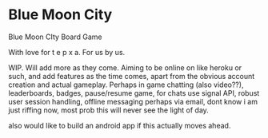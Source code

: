# Blue Moon City
Blue Moon CIty Board Game

With love for t e p x a. For us by us.

WIP. Will add more as they come.
Aiming to be online on like heroku οr such, and add features as the time comes,
apart from the obvious account creation and actual gameplay.
Perhaps in game chatting (also video??), leaderboards, badges, pause/resume game, for chats
use signal API, robust user session handling, offline messaging perhaps via email,
dont know i am just riffing now, most prob this will never see the light of day.

also would like to build an android app if this actually moves ahead.
